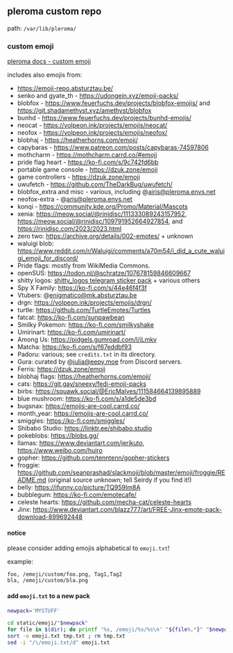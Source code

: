 ## pleroma custom repo

path: `/var/lib/pleroma/`

### custom emoji

[pleroma docs - custom emoji](https://docs-develop.pleroma.social/backend/configuration/custom_emoji/#custom-emoji)

includes also emojis from:

- <https://emoji-repo.absturztau.be/>
- senko and gyate_th - <https://udongein.xyz/emoji-packs/>
- blobfox - <https://www.feuerfuchs.dev/projects/blobfox-emojis/> and <https://git.shadamethyst.xyz/amethyst/blobfox>
- bunhd - <https://www.feuerfuchs.dev/projects/bunhd-emojis/>
- neocat - <https://volpeon.ink/projects/emojis/neocat/>
- neofox - <https://volpeon.ink/projects/emojis/neofox/>
- blobhaj - <https://heatherhorns.com/emoji/>
- capybaras - <https://www.patreon.com/posts/capybaras-74597806>
- mothcharm - <https://mothcharm.carrd.co/#emoji>
- pride flag heart - <https://ko-fi.com/s/9c742fd6bb>
- portable game console - <https://dzuk.zone/emoji>
- game controllers - <https://dzuk.zone/emoji>
- uwufetch - <https://github.com/TheDarkBug/uwufetch/>
- blobfox_extra and misc - various, including @airis@pleroma.envs.net
- neofox-extra - @aris@pleroma.envs.net
- konqi - <https://community.kde.org/Promo/Material/Mascots>
- xenia: <https://meow.social/@rinidisc/111333089243157952>, <https://meow.social/@rinidisc/109791952664927854>, and <https://rinidisc.com/2023/2023.html>
- zero two: <https://archive.org/details/002-emotes/> + unknown
- waluigi blob: <https://www.reddit.com/r/Waluigi/comments/a70m54/i_did_a_cute_waluigi_emoji_for_discord/>
- Pride flags: mostly from WikiMedia Commons.
- openSUS: <https://todon.nl/@schratze/107678159846609667>
- shitty logos: [shitty_logos telegram sticker pack](https://fstik.app/stickerSet/shitty_logos) + various others
- Spy X Family: <https://ko-fi.com/s/44e46f4f3f>
- Vtubers: @enigmatico@mk.absturztau.be
- drgn: <https://volpeon.ink/projects/emojis/drgn/>
- turtle: <https://github.com/TurtleEmotes/Turtles>
- fatcat: <https://ko-fi.com/sunpawbean>
- Smilky Pokemon: <https://ko-fi.com/smilkyshake>
- Umirinart: <https://ko-fi.com/umirinart/>
- Among Us: <https://pidgels.gumroad.com/l/iLmkv>
- Matcha: <https://ko-fi.com/s/f67eddbf93>
- Padoru: various; see `credits.txt` in its directory.
- Gura: curated by @julia@eepy.moe from Discord servers.
- Ferris: <https://dzuk.zone/emoji>
- blobhaj flags: <https://heatherhorns.com/emoji/>
- cats: <https://git.gay/sneexy/fedi-emoji-packs>
- birbs: <https://squawk.social/@EricMalves/111584664139895889>
- blue mushroom: <https://ko-fi.com/s/a1de5de3bd>
- bugsnax: <https://emojis-are-cool.carrd.co/>
- month_year: <https://emojis-are-cool.carrd.co/>
- smiggles: <https://ko-fi.com/smiggles/>
- Shibabo Studio: <https://linktr.ee/shibabo.studio>
- pokeblobs: <https://blobs.gg/>
- llamas: <https://www.deviantart.com/jerikuto>, <https://www.weibo.com/huiro>
- gopher: <https://github.com/tenntenn/gopher-stickers>
- froggie: <https://github.com/seanprashad/slackmoji/blob/master/emoji/froggie/README.md> (original source unknown; tell Seirdy if you find it!)
- belly: <https://ifunny.co/picture/TQ959Im8A>
- bubblegum: <https://ko-fi.com/emotecafe/>
- celeste hearts: <https://github.com/mecha-cat/celeste-hearts>
- Jinx: <https://www.deviantart.com/blazz777/art/FREE-Jinx-emote-pack-download-899692448>

#### notice

please consider adding emojis alphabetical to `emoji.txt`!

example:

```
foo, /emoji/custom/foo.png, Tag1,Tag2
bla, /emoji/custom/bla.png
```

#### add `emoji.txt` to a new pack

```sh
newpack='MYSTUFF'

cd static/emoji/"$newpack"
for file in $(dir); do printf '%s, /emoji/%s/%s\n' "${file%.*}" "$newpack" "$file" >> tmp.txt ; done
sort -o emoji.txt tmp.txt ; rm tmp.txt
sed -i "/\/emoji.txt/d" emoji.txt
```


